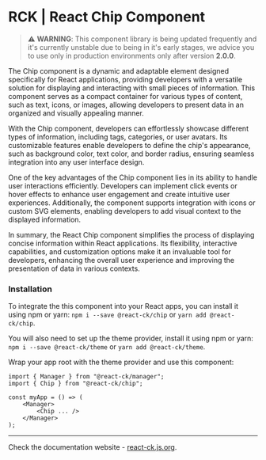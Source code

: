 # RCK | React Chip Component

> :warning: **WARNING**: This component library is being updated frequently and it's currently unstable due to being in it's early stages, we advice you to use only in production environments only after version **2.0.0**.

The Chip component is a dynamic and adaptable element designed specifically for React applications, providing developers with a versatile solution for displaying and interacting with small pieces of information. This component serves as a compact container for various types of content, such as text, icons, or images, allowing developers to present data in an organized and visually appealing manner.

With the Chip component, developers can effortlessly showcase different types of information, including tags, categories, or user avatars. Its customizable features enable developers to define the chip's appearance, such as background color, text color, and border radius, ensuring seamless integration into any user interface design.

One of the key advantages of the Chip component lies in its ability to handle user interactions efficiently. Developers can implement click events or hover effects to enhance user engagement and create intuitive user experiences. Additionally, the component supports integration with icons or custom SVG elements, enabling developers to add visual context to the displayed information.

In summary, the React Chip component simplifies the process of displaying concise information within React applications. Its flexibility, interactive capabilities, and customization options make it an invaluable tool for developers, enhancing the overall user experience and improving the presentation of data in various contexts.

### Installation 

To integrate the this component into your React apps, you can install it using npm or yarn: `npm i --save @react-ck/chip` or `yarn add @react-ck/chip`.

You will also need to set up the theme provider, install it using npm or yarn: `npm i --save @react-ck/theme` or `yarn add @react-ck/theme`.

Wrap your app root with the theme provider and use this component:

```tsx
import { Manager } from "@react-ck/manager";
import { Chip } from "@react-ck/chip";

const myApp = () => (
    <Manager>
        <Chip ... />
    </Manager>
);
```

<!-- storybook-ignore -->

---

Check the documentation website - [react-ck.js.org](https://react-ck.js.org).
